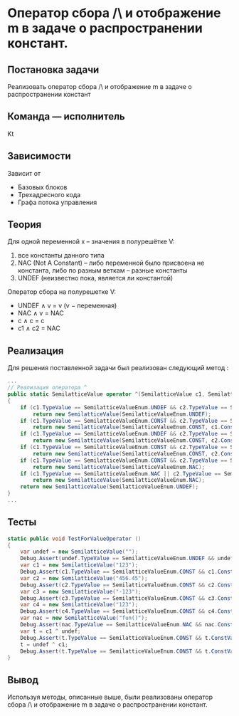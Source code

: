 # Оператор сбора /\ и отображение m в задаче о распространении констант.

## Постановка задачи
Реализовать оператор сбора /\ и отображение m в задаче о распространении констант
## Команда — исполнитель
Kt

## Зависимости
Зависит от  
- Базовых блоков  
- Трехадресного кода  
- Графа потока управления 

## Теория
Для одной переменной x – значения в полурешётке V:

1. все константы данного типа
2. NAC (Not A Constant) – либо переменной было присвоена не
константа, либо по разным веткам – разные константы
3. UNDEF (неизвестно пока, является ли константой)

Оператор сбора на полурешетке V:

- UNDEF ∧ v = v (v − переменная)
- NAC ∧ v = NAC
- c ∧ c = c
- c1 ∧ c2 = NAC
## Реализация

Для решения поставленной задачи был реализован следующий метод :

```csharp
...
// Реализация оператора ^
public static SemilatticeValue operator ^(SemilatticeValue c1, SemilatticeValue c2)
{
	if (c1.TypeValue == SemilatticeValueEnum.UNDEF && c2.TypeValue == SemilatticeValueEnum.UNDEF)
		return new SemilatticeValue(SemilatticeValueEnum.UNDEF);
	if (c1.TypeValue == SemilatticeValueEnum.CONST && c2.TypeValue == SemilatticeValueEnum.UNDEF)
		return new SemilatticeValue(SemilatticeValueEnum.CONST, c1.ConstValue);
	if (c1.TypeValue == SemilatticeValueEnum.UNDEF && c2.TypeValue == SemilatticeValueEnum.CONST)
		return new SemilatticeValue(SemilatticeValueEnum.CONST, c2.ConstValue);
	if (c1.TypeValue == SemilatticeValueEnum.CONST && c2.TypeValue == SemilatticeValueEnum.CONST && c1.ConstValue == c2.ConstValue)
		return new SemilatticeValue(SemilatticeValueEnum.CONST, c2.ConstValue);
	if (c1.TypeValue == SemilatticeValueEnum.CONST && c2.TypeValue == SemilatticeValueEnum.CONST && c1.ConstValue != c2.ConstValue)
		return new SemilatticeValue(SemilatticeValueEnum.NAC);
	if (c1.TypeValue == SemilatticeValueEnum.NAC || c2.TypeValue == SemilatticeValueEnum.NAC)
		return new SemilatticeValue(SemilatticeValueEnum.NAC);
	return new SemilatticeValue(SemilatticeValueEnum.UNDEF);
}
...
```

## Тесты
```csharp
static public void TestForValueOperator ()
{
	var undef = new SemilatticeValue("");
	Debug.Assert(undef.TypeValue == SemilatticeValueEnum.UNDEF && undef.ConstValue == null);
	var c1 = new SemilatticeValue("123");
	Debug.Assert(c1.TypeValue == SemilatticeValueEnum.CONST && c1.ConstValue == "123");
	var c2 = new SemilatticeValue("456.45");
	Debug.Assert(c2.TypeValue == SemilatticeValueEnum.CONST && c2.ConstValue == "456.45");
	var c3 = new SemilatticeValue("-123");
	Debug.Assert(c3.TypeValue == SemilatticeValueEnum.CONST && c3.ConstValue == "-123");
	var c4 = new SemilatticeValue("123");
	Debug.Assert(c4.TypeValue == SemilatticeValueEnum.CONST && c4.ConstValue == "123");
	var nac = new SemilatticeValue("fun()");
	Debug.Assert(nac.TypeValue == SemilatticeValueEnum.NAC && nac.ConstValue == null);
	var t = c1 ^ undef;
	Debug.Assert(t.TypeValue == SemilatticeValueEnum.CONST && t.ConstValue == "123");
	t = undef ^ c1;
	Debug.Assert(t.TypeValue == SemilatticeValueEnum.CONST && t.ConstValue == "123");
}
```

## Вывод
Используя методы, описанные выше, были реализованы оператор сбора /\ и отображение m в задаче о распространении констант.
